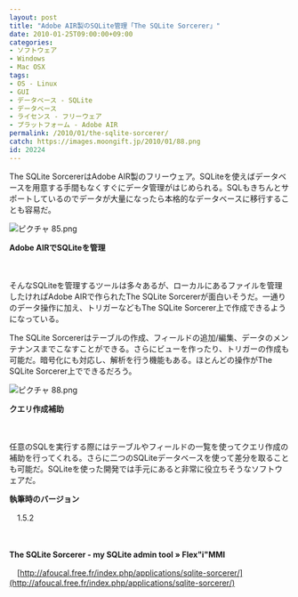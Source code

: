 ```yaml
---
layout: post
title: "Adobe AIR製のSQLite管理「The SQLite Sorcerer」"
date: 2010-01-25T09:00:00+09:00
categories:
- ソフトウェア
- Windows
- Mac OSX
tags: 
- OS - Linux
- GUI
- データベース - SQLite
- データベース
- ライセンス - フリーウェア
- プラットフォーム - Adobe AIR
permalink: /2010/01/the-sqlite-sorcerer/
catch: https://images.moongift.jp/2010/01/88.png
id: 20224
---
```

The SQLite SorcererはAdobe AIR製のフリーウェア。SQLiteを使えばデータベースを用意する手間もなくすぐにデータ管理がはじめられる。SQLもきちんとサポートしているのでデータが大量になったら本格的なデータベースに移行することも容易だ。

  

![ピクチャ 85.png](https://images.moongift.jp/2010/01/85.png)  
  
**Adobe AIRでSQLiteを管理**

  

　

  

そんなSQLiteを管理するツールは多々あるが、ローカルにあるファイルを管理したければAdobe AIRで作られたThe SQLite Sorcererが面白いそうだ。一通りのデータ操作に加え、トリガーなどもThe SQLite Sorcerer上で作成できるようになっている。

  
<!--more-->

The SQLite Sorcererはテーブルの作成、フィールドの追加/編集、データのメンテナンスまでこなすことができる。さらにビューを作ったり、トリガーの作成も可能だ。暗号化にも対応し、解析を行う機能もある。ほとんどの操作がThe SQLite Sorcerer上でできるだろう。

  

![ピクチャ 88.png](https://images.moongift.jp/2010/01/88.png)  
  
**クエリ作成補助**

  

　

  

任意のSQLを実行する際にはテーブルやフィールドの一覧を使ってクエリ作成の補助を行ってくれる。さらに二つのSQLiteデータベースを使って差分を取ることも可能だ。SQLiteを使った開発では手元にあると非常に役立ちそうなソフトウェアだ。

  

**執筆時のバージョン**  
  
　1.5.2

  

　

  

**The SQLite Sorcerer - my SQLite admin tool » Flex"i"MMI**  
  
　[http://afoucal.free.fr/index.php/applications/sqlite-sorcerer/](http://afoucal.free.fr/index.php/applications/sqlite-sorcerer/)

  
